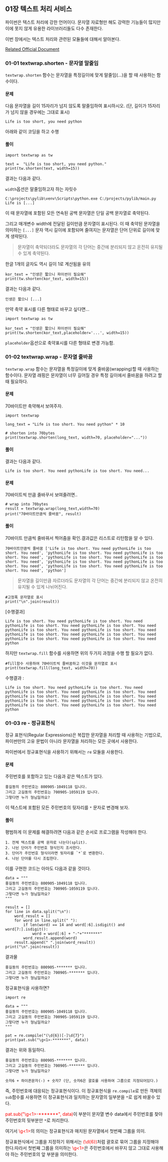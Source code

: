 ## 01장 텍스트 처리 서비스

파이썬은 텍스트 처리에 강한 언어이다. 문자열 자료형만 해도 강력한 기능들이 많지만 이에 못지 않게 유용한 라이브러리들도 다수 존재한다. 

이번 장에서는 텍스트 처리와 관련된 모듈들에 대해서 알아본다.

[Related Official Document ](https://docs.python.org/ko/3/library/textwrap.html)

### 01-01 textwrap.shorten - 문자열 말줄임

`textwrap.shorten` 함수는 문자열을 특정길이에 맞게 말줄임(...)을 할 때 사용하는 함수이다.

#### 문제

다음 문자열을 길이 15자리가 넘지 않도록 말줄임하여 표시하시오. (단, 길이가 15자리가 넘지 않을 경우에는 그대로 표시)

```
Life is too short, you need python
```

아래와 같이 코딩을 하고 수행

#### 풀이

```
import textwrap as tw

text =  "Life is too short, you need python."
print(tw.shorten(text, width=15))  
```

결과는 다음과 같다.

`width`옵션은 말줄임하고자 하는 자릿수

```
C:\projects\pylib\venv\Scripts\python.exe C:/projects/pylib/main.py
Life is [...]
```

이 때 문자열에 포함된 모든 연속된 공백 문자열은 단일 공백 문자열로 축약된다. 

그리고 매개변수 width에 전달된 길이만큼 문자열이 표시된다. 이 때 축약된 문자열을 의미하는 `[...]` 문자 역시 길이에 포함되며 줄여지는 문자열은 단어 단위로 길이에 맞게 생략된다.

> 문자열이 축약되더라도 문자열의 각 단어는 중간에 분리되지 않고 온전히 유지될 수 있게 축약된다.

한글 1개의 글자도 역시 길이 1로 계산됨을 유의

```
kor_text = "인생은 짧으니 파이썬이 필요해"
print(tw.shorten(kor_text, width=15))
```

결과는 다음과 같다.

```
인생은 짧으니 [...]
```

만약 축약 표시를 다른 형태로 바꾸고 싶다면...

```
import textwrap as tw

kor_text = "인생은 짧으니 파이썬이 필요해"
print(tw.shorten(kor_text,placeholder='...', width=15))
```

`placeholder`옵션으로 축약표시를 다른 형태로 변경 가능함.

### 01-02 textwrap.wrap - 문자열 줄바꿈

`textwrap.wrap` 함수는 문자열을 특정길이에 맞게 줄바꿈(wrapping)할 때 사용하는 함수이다. 문자열 래핑은 문자열이 너무 길어질 경우 특정 길이에서 줄바꿈을 하려고 할때 필요하다.

#### 문제

70바이트만 축약해서 보여주자.

```
import textwrap

long_text = "Life is too short. You need python" * 10

# shorten into 70bytes
print(textwrap.shorten(long_text, width=70, placeholder="..."))
```

#### 풀이

결과는 다음과 같다.

```
Life is too short. You need pythonLife is too short. You need...
```

#### 문제

70바이트씩 만큼 줄바꾸서 보여줄려면..

```
# wrap into 70bytes
result = textwrap.wrap(long_text,width=70)
print("70바이트만큼씩 줄바꿈", result)
```

#### 풀이

70바이트 만큼씩 줄바꿔서 찍어줌을 확인.결과값은 리스트로 리턴함을 알 수 있다.

```
70바이트만큼씩 줄바꿈 ['Life is too short. You need pythonLife is too short. You need', 'pythonLife is too short. You need pythonLife is too short. You need', 'pythonLife is too short. You need pythonLife is too short. You need', 'pythonLife is too short. You need pythonLife is too short. You need', 'pythonLife is too short. You need pythonLife is too short. You need', 'python']
```

> 문자열을 길이만큼 자르더라도 문자열의 각 단어는 중간에 분리되지 않고 온전히 유지될 수 있게 나뉘어진다.

```
#고정폭 문자열로 표시
print("\n".join(result))
```

[수행결과]

```
Life is too short. You need pythonLife is too short. You need
pythonLife is too short. You need pythonLife is too short. You need
pythonLife is too short. You need pythonLife is too short. You need
pythonLife is too short. You need pythonLife is too short. You need
pythonLife is too short. You need pythonLife is too short. You need
python
```

하지만 `textwrap.fill` 함수를 사용하면 위의 두가지 과정을 수행 할 필요가 없다.

```
#fill함수 사용하여 70바이트씩 줄바꿈하고 이것을 문자열로 표시
print(textwrap.fill(long_text, width=70))
```

수행결과 :

```
Life is too short. You need pythonLife is too short. You need
pythonLife is too short. You need pythonLife is too short. You need
pythonLife is too short. You need pythonLife is too short. You need
pythonLife is too short. You need pythonLife is too short. You need
pythonLife is too short. You need pythonLife is too short. You need
python
```

### 01-03 re - 정규표현식

정규 표현식(Regular Expressions)은 복잡한 문자열을 처리할 때 사용하는 기법으로, 파이썬만의 고유 문법이 아니라 문자열을 처리하는 모든 곳에서 사용한다.

파이썬에서 정규표현식을 사용하기 위해서는 `re` 모듈을 사용한다.

#### 문제

주민번호를 포함하고 있는 다음과 같은 텍스트가 있다.

```
홍길동의 주민번호는 800905-1049118 입니다. 
그리고 고길동의 주민번호는 700905-1059119 입니다.
그렇다면 누가 형님일까요?
```

이 텍스트에 포함된 모든 주민번호의 뒷자리를 `*` 문자로 변경해 보자.

#### 풀이

평범하게 이 문제를 해결하려면 다음과 같은 순서로 프로그램을 작성해야 한다.

```
1. 전체 텍스트를 공백 문자로 나눈다(split).
2. 나뉜 단어가 주민번호 형식인지 조사한다.
3. 단어가 주민번호 형식이라면 뒷자리를 `*`로 변환한다.
4. 나뉜 단어를 다시 조립한다.
```

이를 구현한 코드는 아마도 다음과 같을 것이다.

```
data = """
홍길동의 주민번호는 800905-1049118 입니다. 
그리고 고길동의 주민번호는 700905-1059119 입니다.
그렇다면 누가 형님일까요?
"""

result = []
for line in data.split("\n"):
    word_result = []
    for word in line.split(" "):
        if len(word) == 14 and word[:6].isdigit() and word[7:].isdigit():
            word = word[:6] + "-"+"*******"
        word_result.append(word)
    result.append(" ".join(word_result))
print("\n".join(result))
```

결과물

```/?
홍길동의 주민번호는 800905-******* 입니다. 
그리고 고길동의 주민번호는 700905-******* 입니다.
그렇다면 누가 형님일까요?
```

정규표현식을 사용하면?

```
import re

data = """
홍길동의 주민번호는 800905-1049118 입니다. 
그리고 고길동의 주민번호는 700905-1059119 입니다.
그렇다면 누가 형님일까요?
"""

pat = re.compile("(\d{6})[-]\d{7}")
print(pat.sub("\g<1>-*******", data))
```

결과는 위와 동일하다.

```
홍길동의 주민번호는 800905-******* 입니다. 
그리고 고길동의 주민번호는 700905-******* 입니다.
그렇다면 누가 형님일까요?
```

```
숫자6 + 하이픈문자(-) + 숫자7 (단, 숫자6은 괄호를 사용하여 그룹으로 지정되어있다.)
```

즉, 주민번호에 대응되는 정규표현식이다. 이 정규표현식을 `re.compile`로 만든 객체의 `sub`함수를 사용하면 이 정규표현식과 일치하는 문자열의 일부분을 `*`로 쉽게 바꿀수 있다.

<span style="color:red">pat.sub("\g<1>-*******", data)</span>이 부분이 문자열 변수 data에서 주민번호를 찾아 주민번호의 뒷부분만 `*`로 처리한다.

여기서 <span style="color:red">\g<1></span>의 의미는 정규표현식과 매치된 문자열에서 첫번째 그룹을 의미.

정규표현식에서 그룹을 지정하기 위해서는 <span style="color:red">(\d{6})</span>처럼 괄호로 묶어 그룹을 지정해야 한다.따라서 첫번째 그룹을 의미하는 <span style="color:red">\g<1></span>은 주민번호에서 바꾸지 않고 그대로 사용해야 하는 주민번호의 앞 부분을 의미한다.
